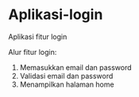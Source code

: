 # Aplikasi-login
Aplikasi fitur login

Alur fitur login:
1. Memasukkan email dan password
2. Validasi email dan password
3. Menampilkan halaman home
